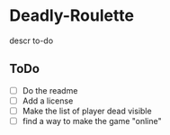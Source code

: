# Deadly-Roulette
descr to-do


## ToDo
- [ ] Do the readme
- [ ] Add a license
- [ ] Make the list of player dead visible
- [ ] find a way to make the game "online"